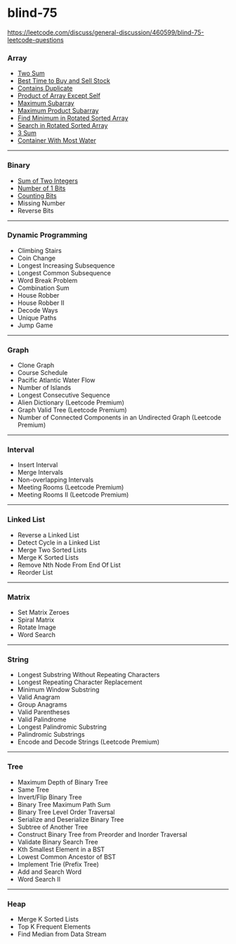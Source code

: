 # blind-75
https://leetcode.com/discuss/general-discussion/460599/blind-75-leetcode-questions

### Array
* [Two Sum](https://github.com/snthl-s/blind-75/tree/main/TwoSum)
* [Best Time to Buy and Sell Stock](https://github.com/snthl-s/blind-75/tree/main/BestTimeToBuyAndSellStock)
* [Contains Duplicate](https://github.com/snthl-s/blind-75/tree/main/ContainsDuplicate)
* [Product of Array Except Self](https://github.com/snthl-s/blind-75/tree/main/ProductOfArrayExceptSelf)
* [Maximum Subarray](https://github.com/snthl-s/blind-75/tree/main/MaximumSubArray)
* [Maximum Product Subarray](https://github.com/snthl-s/blind-75/tree/main/MaximumProductArray)
* [Find Minimum in Rotated Sorted Array](https://github.com/snthl-s/blind-75/tree/main/FindMinimumInRotatedSortedArray)
* [Search in Rotated Sorted Array](https://github.com/snthl-s/blind-75/tree/main/SearchInRotatedSortedArray)
* [3 Sum](https://github.com/snthl-s/blind-75/tree/main/3SUM)
* [Container With Most Water](https://github.com/snthl-s/blind-75/tree/main/ContainerWithMostWater)
***
### Binary
* [Sum of Two Integers](https://github.com/snthl-s/blind-75/tree/main/SumOfTwoIntegers)
* [Number of 1 Bits](https://github.com/snthl-s/blind-75/tree/main/NumberOf1Bits)
* [Counting Bits](https://github.com/snthl-s/blind-75/tree/main/CountingBits)
* Missing Number
* Reverse Bits
***
### Dynamic Programming
* Climbing Stairs
* Coin Change
* Longest Increasing Subsequence
* Longest Common Subsequence
* Word Break Problem
* Combination Sum
* House Robber
* House Robber II
* Decode Ways
* Unique Paths
* Jump Game
***
### Graph
* Clone Graph
* Course Schedule
* Pacific Atlantic Water Flow
* Number of Islands
* Longest Consecutive Sequence
* Alien Dictionary (Leetcode Premium)
* Graph Valid Tree (Leetcode Premium)
* Number of Connected Components in an Undirected Graph (Leetcode Premium)
***
### Interval
* Insert Interval
* Merge Intervals
* Non-overlapping Intervals
* Meeting Rooms (Leetcode Premium)
* Meeting Rooms II (Leetcode Premium)
***
### Linked List
* Reverse a Linked List
* Detect Cycle in a Linked List
* Merge Two Sorted Lists
* Merge K Sorted Lists
* Remove Nth Node From End Of List
* Reorder List
***
### Matrix
* Set Matrix Zeroes
* Spiral Matrix
* Rotate Image
* Word Search
***
### String
* Longest Substring Without Repeating Characters
* Longest Repeating Character Replacement
* Minimum Window Substring
* Valid Anagram
* Group Anagrams
* Valid Parentheses
* Valid Palindrome
* Longest Palindromic Substring
* Palindromic Substrings
* Encode and Decode Strings (Leetcode Premium)
***
### Tree
* Maximum Depth of Binary Tree
* Same Tree
* Invert/Flip Binary Tree
* Binary Tree Maximum Path Sum
* Binary Tree Level Order Traversal
* Serialize and Deserialize Binary Tree
* Subtree of Another Tree
* Construct Binary Tree from Preorder and Inorder Traversal
* Validate Binary Search Tree
* Kth Smallest Element in a BST
* Lowest Common Ancestor of BST
* Implement Trie (Prefix Tree)
* Add and Search Word
* Word Search II
***
### Heap
* Merge K Sorted Lists
* Top K Frequent Elements
* Find Median from Data Stream